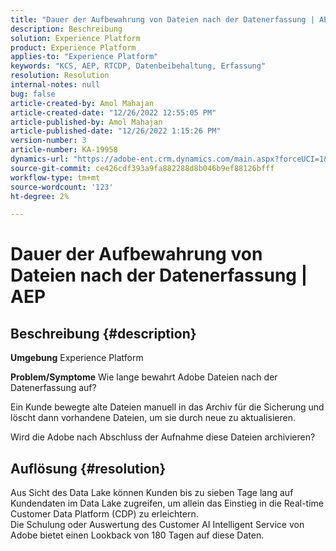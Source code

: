 ```yaml
---
title: "Dauer der Aufbewahrung von Dateien nach der Datenerfassung | AEP"
description: Beschreibung
solution: Experience Platform
product: Experience Platform
applies-to: "Experience Platform"
keywords: "KCS, AEP, RTCDP, Datenbeibehaltung, Erfassung"
resolution: Resolution
internal-notes: null
bug: false
article-created-by: Amol Mahajan
article-created-date: "12/26/2022 12:55:05 PM"
article-published-by: Amol Mahajan
article-published-date: "12/26/2022 1:15:26 PM"
version-number: 3
article-number: KA-19958
dynamics-url: "https://adobe-ent.crm.dynamics.com/main.aspx?forceUCI=1&pagetype=entityrecord&etn=knowledgearticle&id=001c3284-1c85-ed11-81ad-6045bd0067ea"
source-git-commit: ce426cdf393a9fa882288d8b046b9ef88126bfff
workflow-type: tm+mt
source-wordcount: '123'
ht-degree: 2%

---
```


# Dauer der Aufbewahrung von Dateien nach der Datenerfassung | AEP

## Beschreibung {#description}

<b>Umgebung</b>
Experience Platform


<b>Problem/Symptome</b>
Wie lange bewahrt Adobe Dateien nach der Datenerfassung auf?

Ein Kunde bewegte alte Dateien manuell in das Archiv für die Sicherung und löscht dann vorhandene Dateien, um sie durch neue zu aktualisieren.

Wird die Adobe nach Abschluss der Aufnahme diese Dateien archivieren?


## Auflösung {#resolution}

Aus Sicht des Data Lake können Kunden bis zu sieben Tage lang auf Kundendaten im Data Lake zugreifen, um allein das Einstieg in die Real-time Customer Data Platform (CDP) zu erleichtern.<br>Die Schulung oder Auswertung des Customer AI Intelligent Service von Adobe bietet einen Lookback von 180 Tagen auf diese Daten.
